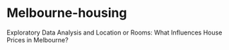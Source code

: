 # Melbourne-housing
Exploratory Data Analysis and Location or Rooms: What Influences House Prices in Melbourne?
